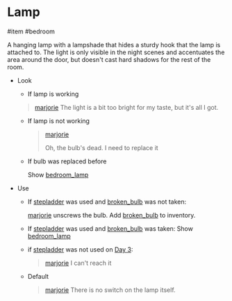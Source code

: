 # Lamp

#item #bedroom

A hanging lamp with a lampshade that hides a sturdy hook that the lamp is attached to. The light is only visible in the night scenes and accentuates the area around the door, but doesn't cast hard shadows for the rest of the room.

- Look

  - If lamp is working

  > [marjorie](characters/marjorie.md)
  > The light is a bit too bright for my taste, but it's all I got.

  - If lamp is not working

    > [marjorie](characters/marjorie.md)
    >
    > Oh, the bulb's dead. I need to replace it

  - If bulb was replaced before

    Show [bedroom_lamp](../closeups/bedroom_lamp.md)
- Use
  - If [stepladder](stepladder.md) was used and [broken_bulb](broken_bulb.md) was not taken:

    [marjorie](characters/marjorie.md) unscrews the bulb. Add [broken_bulb](items/broken_bulb.md) to inventory.
  - If [stepladder](stepladder.md) was used and [broken_bulb](broken_bulb.md) was taken:
    Show [bedroom_lamp](../closeups/bedroom_lamp.md)
  - if [stepladder](stepladder.md) was not used on [Day 3](../gdd.md#Day%203):
    > [marjorie](../characters/marjorie.md)
    > I can't reach it
  - Default

    > [marjorie](characters/marjorie.md)
    > There is no switch on the lamp itself.
